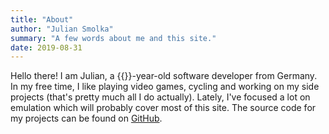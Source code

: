 ```yaml
---
title: "About"
author: "Julian Smolka"
summary: "A few words about me and this site."
date: 2019-08-31
---
```

Hello there! I am Julian, a {{<age>}}-year-old software developer from Germany. In my free time, I like playing video games, cycling and working on my side projects (that's pretty much all I do actually). Lately, I've focused a lot on emulation which will probably cover most of this site. The source code for my projects can be found on [GitHub](https://github.com/jsmolka).

<!--
Here are some good reads:
- [copetti.org](https://www.copetti.org/)
- [ciechanow.ski](https://ciechanow.ski/)
-->
